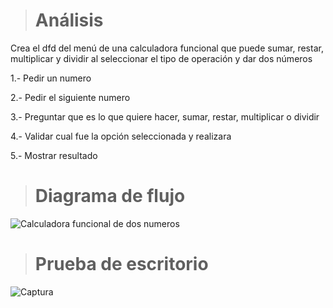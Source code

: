> # Análisis 
Crea el dfd del menú de una calculadora funcional que puede sumar, restar, multiplicar y dividir al seleccionar el tipo de operación y dar dos números

1.- Pedir un numero

2.- Pedir el siguiente numero

3.- Preguntar que es lo que quiere hacer, sumar, restar, multiplicar o dividir

4.- Validar cual fue la opción seleccionada y realizara

5.- Mostrar resultado 

> # Diagrama de flujo
![Calculadora funcional de dos numeros](https://github.com/carlostapia3305/ICI-1ra-Parcial-Portafolio/assets/143683517/4505bdee-e4ab-44d0-b1ae-d9871c85c63d)

> # Prueba de escritorio 
![Captura](https://github.com/carlostapia3305/ICI-1ra-Parcial-Portafolio/assets/143683517/5b90ac51-e8bd-452a-9afb-cb8010008e89)
